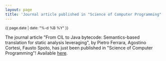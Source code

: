 ```yaml
---
layout: page
title: 'Journal article published in "Science of Computer Programming"'
---
```


<small>{{ page.date | date: "%-d %B %Y" }}</small>

The journal article "From CIL to Java bytecode: Semantics-based translation for static analysis leveraging", by Pietro Ferrara, Agostino Cortesi, Fausto Spoto, has just been published in "Science of Computer Programming"! Available [here](https://doi.org/10.1016/j.scico.2020.102392).

